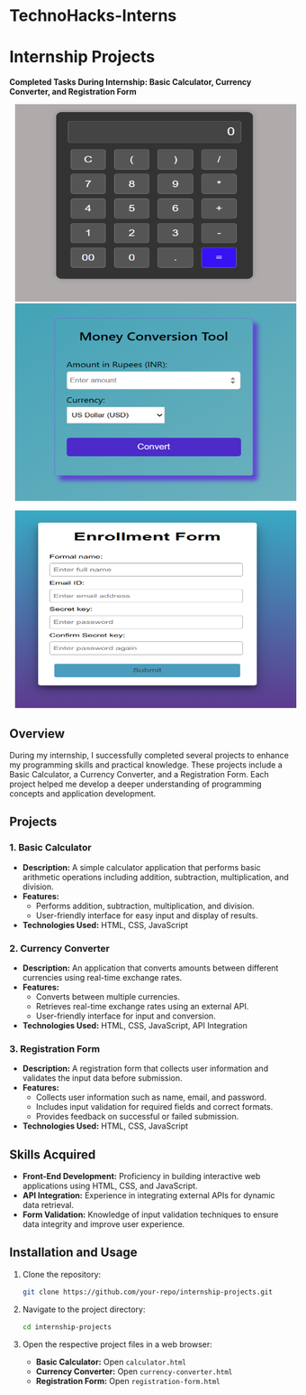 # TechnoHacks-Interns
# Internship Projects

**Completed Tasks During Internship: Basic Calculator, Currency Converter, and Registration Form**
<p align="center">
  <img src="Calculator.png" width="500" height="350" style="display: inline-block; margin: 0 10px;"  alt="Image 1">
  <img src="Currency Converter.png"width="500" height="350" style="display: inline-block; margin: 0 10px;" alt="Image 2">
</p>

<p align="center">
  <img src="Registration Form.png" width="500" height="350" style="display: inline-block; margin: 0 10px;" " alt="Centered Image">
</p>


## Overview

During my internship, I successfully completed several projects to enhance my programming skills and practical knowledge. These projects include a Basic Calculator, a Currency Converter, and a Registration Form. Each project helped me develop a deeper understanding of programming concepts and application development.

## Projects

### 1. Basic Calculator

- **Description:** A simple calculator application that performs basic arithmetic operations including addition, subtraction, multiplication, and division.
- **Features:**
  - Performs addition, subtraction, multiplication, and division.
  - User-friendly interface for easy input and display of results.
- **Technologies Used:** HTML, CSS, JavaScript

### 2. Currency Converter

- **Description:** An application that converts amounts between different currencies using real-time exchange rates.
- **Features:**
  - Converts between multiple currencies.
  - Retrieves real-time exchange rates using an external API.
  - User-friendly interface for input and conversion.
- **Technologies Used:** HTML, CSS, JavaScript, API Integration

### 3. Registration Form

- **Description:** A registration form that collects user information and validates the input data before submission.
- **Features:**
  - Collects user information such as name, email, and password.
  - Includes input validation for required fields and correct formats.
  - Provides feedback on successful or failed submission.
- **Technologies Used:** HTML, CSS, JavaScript

## Skills Acquired

- **Front-End Development:** Proficiency in building interactive web applications using HTML, CSS, and JavaScript.
- **API Integration:** Experience in integrating external APIs for dynamic data retrieval.
- **Form Validation:** Knowledge of input validation techniques to ensure data integrity and improve user experience.

## Installation and Usage

1. Clone the repository:

    ```bash
    git clone https://github.com/your-repo/internship-projects.git
    ```

2. Navigate to the project directory:

    ```bash
    cd internship-projects
    ```

3. Open the respective project files in a web browser:

    - **Basic Calculator:** Open `calculator.html`
    - **Currency Converter:** Open `currency-converter.html`
    - **Registration Form:** Open `registration-form.html`



